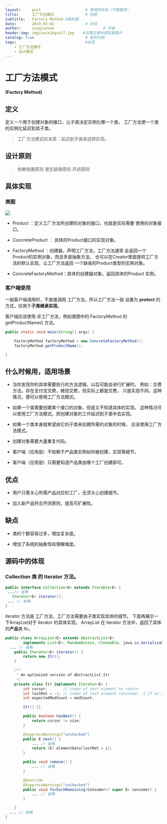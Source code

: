 ```yaml
---
layout:     post                    # 使用的布局（不需要改）
title:      工厂方法模式              # 标题
subtitle:   Factory Method #副标题
date:       2019-03-02              # 时间
author:     songjunhao                      # 作者
header-img: img/xwikibgself.jpg    #这篇文章标题背景图片
catalog: true                       # 是否归档
tags:                               #标签
    - 工厂方法模式
    - 设计模式
---
```



# 工厂方法模式
#### (Factory Method)

## 定义

定义一个用于创建对象的接口，让子类决定实例化哪一个类，
工厂方法使一个类的实例化延迟到其子类。

>工厂方法模式的本质：延迟到子类来选择实现。

## 设计原则

>依赖倒置原则
>里氏替换原则
>开闭原则

## 具体实现
### 类图

![](https://i.loli.net/2019/03/02/5c7a750e4e1ca.jpg)

+ Product ：定义工厂方法所创建的对象的接口，也就是实际需要
使用的对象接口。

+ ConcreteProduct ： 具体的Product接口的实现对象。

+ FactoryMethod ：创建器，声明工厂方法，工厂方法通常
会返回一个Product的实例对象，而且多是抽象方法。
也可以在Creator里面提供工厂方法的默认实现，让工厂方法返回
一个缺省的Product类型的实例对象。

+ ConcreteFactoryMethod：具体的创建器对象，返回具体的Product
实例。

### 客户端使用

一般客户端调用时，不直接调用 工厂方法，所以工厂方法一般
设置为 **protect** 的方式，仅用于**子类继承实现**。

客户端应该使用 非工厂方法，例如类图中的 FactoryMethod 的
getProductName() 方法。

```Java
public static void main(String[] args) {

    FactoryMethod factoryMethod = new ConcreteFactoryMethod();
    factoryMethod.getProductName();

}
```

## 什么时候用，适用场景

+ 当你发现你的具体需要执行的方法逻辑，以后可能会进行扩展时。
例如：交费方法。存在支付宝交费，微信交费，但实际上都是交费，
只是实现不同，这种情况，便可以使用工厂方法模式。

+ 如果一个类需要创建某个接口的对象，但是又不知道具体的实现。
这种情况可以使用工厂方法模式。把创建对象的工作延迟到子类中去实现。

+ 如果一个类本身就希望由它的子类来创建所需的对象的时候，
应该使用工厂方法模式。

+ 创建对象需要大量重复代码。

+ 客户端（应用层）不依赖于产品类实例如何被创建，实现等细节。

+ 客户端（应用层）只需要知道产品类由哪个工厂创建即可。

## 优点

+ 用户只需关心所需产品对应的工厂，无须关心创建细节。

+ 加入新产品符合开闭原则，提高可扩展性。

## 缺点

+ 类的个数容易过多，增加复杂度。

+ 增加了系统的抽象性和理解难度。


## 源码中的体现

### Collection 类 的 Iterator 方法。

```Java
public interface Collection<E> extends Iterable<E> {
 ...// 省略
   Iterator<E> iterator();
 ... // 省略
}
```

iterator 方法是 工厂方法，工厂方法需要由子类实现具体的细节。
下面再展示一下ArrayList对于 iterator 的具体实现。
ArrayList 在 iterator 方法中，返回了具体的**产品**类 Itr。

```Java
public class ArrayList<E> extends AbstractList<E>
        implements List<E>, RandomAccess, Cloneable, java.io.Serializable{
  ... // 省略
    public Iterator<E> iterator() {
        return new Itr();
    }

    /**
     * An optimized version of AbstractList.Itr
     */
    private class Itr implements Iterator<E> {
        int cursor;       // index of next element to return
        int lastRet = -1; // index of last element returned; -1 if no such
        int expectedModCount = modCount;

        Itr() {}

        public boolean hasNext() {
            return cursor != size;
        }

        @SuppressWarnings("unchecked")
        public E next() {
            ... // 省略
            return (E) elementData[lastRet = i];
        }

        public void remove() {
            ... // 省略
        }

        @Override
        @SuppressWarnings("unchecked")
        public void forEachRemaining(Consumer<? super E> consumer) {
            ... // 省略
        }

    }
  ... // 省略
}
```
